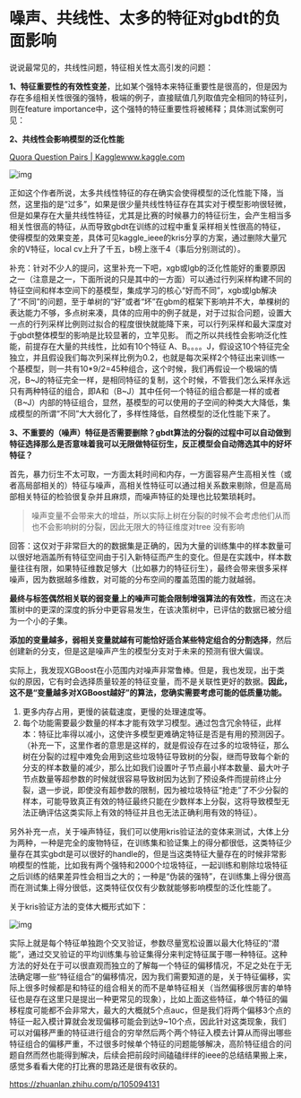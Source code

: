 # 噪声、共线性、太多的特征对gbdt的负面影响

说说最常见的，共线性问题，特征相关性太高引发的问题：

**1、特征重要性的有效性变差**，比如某个强特本来特征重要性是很高的，但是因为存在多组相关性很强的强特，极端的例子，直接赋值几列取值完全相同的特征列，则在feature importance中，这个强特的特征重要性将被稀释；具体测试案例可见：

**2、共线性会影响模型的泛化性能**

[Quora Question Pairs | Kagglewww.kaggle.com](https://link.zhihu.com/?target=https%3A//www.kaggle.com/c/quora-question-pairs/discussion/33876)

![img](https://pic3.zhimg.com/80/v2-7527d32ebe1c96de91d60d538e16461a_720w.jpg)

正如这个作者所说，太多共线性特征的存在确实会使得模型的泛化性能下降，当然，这里指的是“过多”，如果是很少量共线性特征存在其实对于模型影响很轻微，但是如果存在大量共线性特征，尤其是比赛的时候暴力的特征衍生，会产生相当多相关性很高的特征，从而导致gbdt在训练的过程中重复采样相关性很高的特征，使得模型的效果变差，具体可见kaggle_ieee的kris分享的方案，通过删除大量冗余的V特征，local cv上升了千五，b榜上涨千4（事后分别测试的）。

补充：针对不少人的提问，这里补充一下吧，xgb或lgb的泛化性能好的重要原因之一（注意是之一，下面所说的只是其中的一方面）可以通过行列采样构建不同的特征空间和样本空间下的基模型，集成学习的核心“好而不同”，xgb或lgb解决了“不同”的问题，至于单树的“好”或者“坏”在gbm的框架下影响并不大，单棵树的表达能力不够，多点树来凑，具体的应用中的例子就是，对于过拟合问题，设置大一点的行列采样比例则过拟合的程度很快就能降下来，可以行列采样和最大深度对于gbdt整体模型的影响是比较显著的，立竿见影。 而之所以共线性会影响泛化性能，前提存在大量的共线性，比如有10个特征 A、B。。。。J，假设这10个特征完全独立，并且假设我们每次列采样比例为0.2，也就是每次采样2个特征出来训练一个基模型，则一共有10*9/2=45种组合，这个时候，我们再假设一个极端的情况，B~J的特征完全一样，是相同特征的复制，这个时候，不管我们怎么采样永远只有两种特征的组合，即A和（B~J）其中任何一个特征的组合都是一样的或者（B~J）内部的特征组合，显然，基模型的可以使用的子空间的种类大大降低，集成模型的所谓“不同”大大弱化了，多样性降低，自然模型的泛化性能下来了。



**3、不重要的（噪声）特征是否需要删除？gbdt算法的分裂的过程中可以自动做到特征选择那么是否意味着我可以无限做特征衍生，反正模型会自动筛选其中的好坏特征？**

首先，暴力衍生不太可取，一方面太耗时间和内存，一方面容易产生高相关性（或者高局部相关的）特征与噪声，高相关性特征可以通过相关系数来剔除，但是高局部相关特征的检验很复杂并且麻烦，而噪声特征的处理也比较繁琐耗时。

> 噪声变量不会带来大的增益，所以实际上树在分裂的时候不会考虑他们从而也不会影响树的分裂，因此无限大的特征维度对tree 没有影响

回答：这仅对于非常巨大的的数据集是正确的，因为大量的训练集中的样本数量可以很好地涵盖所有特征空间由于引入新特征而产生的变化。但是在实践中，样本数量往往有限，如果特征维数足够大（比如暴力的特征衍生），最终会带来很多采样噪声，因为数据越多维数，对可能的分布空间的覆盖范围的能力就越弱。

**最终与标签偶然相关联的弱变量上的噪声可能会限制增强算法的有效性**，而这在决策树中的更深的深度的拆分中更容易发生，在该决策树中，已评估的数据已被分组为一个小的子集。

**添加的变量越多，弱相关变量就越有可能恰好适合某些特定组合的分割选择**，然后创建新的分支，但是这是噪声产生的模型分支对于未来的预测有很大偏误。

实际上，我发现XGBoost在小范围内对噪声非常鲁棒。但是，我也发现，出于类似的原因，它有时会选择质量较差的特征变量，而不是关联性更好的数据。**因此，这不是“变量越多对XGBoost越好”的算法，您确实需要考虑可能的低质量功能。**

1. 更多内存占用，更慢的装载速度，更慢的处理速度等。
2. 每个功能需要最少数量的样本才能有效学习模型。通过包含冗余特征，此样本：特征比率得以减小，这使许多模型更难确定特征是否是有用的预测因子。（补充一下，这里作者的意思是这样的，就是假设存在过多的垃圾特征，那么树在分裂的过程中难免会用到这些垃圾特征导致树的分裂，继而导致每个新的分支的样本数量的减少，那么比如我们设置叶子节点最小样本数量、最大叶子节点数量等超参数的时候就很容易导致树因为达到了预设条件而提前终止分裂，退一步说，即使没有超参数的限制，因为被垃圾特征“抢走”了不少分裂的样本，可能导致真正有效的特征最终只能在少数样本上分裂，这将导致模型无法正确评估这类实际上有效的特征并且也无法正确利用有效的特征）。

另外补充一点，关于噪声特征，我们可以使用kris验证法的变体来测试，大体上分为两种，一种是完全的废物特征，在训练集和验证集上的得分都很低，这类特征少量存在其实gbdt是可以很好的handle的，但是当这类特征大量存在的时候非常影响模型的性能，比如我有两个强特和2000个垃圾特征，一起训练和剔除垃圾特征之后训练的结果差异性会相当之大的；一种是“伪装的强特”，在训练集上得分很高而在测试集上得分很低，这类特征仅仅有少数就能够影响模型的泛化性能了。

关于kris验证方法的变体大概形式如下：

![img](https://pic1.zhimg.com/80/v2-42da39f86eb2b3a7810c3ea5bd69acc0_720w.jpg)

实际上就是每个特征单独跑个交叉验证，参数尽量宽松设置以最大化特征的“潜能”，通过交叉验证的平均训练集与验证集得分来判定特征属于哪一种特征。这种方法的好处在于可以很直观而独立的了解每一个特征的偏移情况，不足之处在于无法确定哪一些“特征组合”的偏移情况，因为我们需要知道的是，关于特征偏移，实际上很多时候都是和特征的组合相关的而不是单特征相关（当然偏移很厉害的单特征也是存在这里只是提出一种更常见的现象），比如上面这些特征，单个特征的偏移程度可能都不会非常大，最大的大概就5个点auc，但是我们将两个偏移3个点的特征一起入模计算就会发现偏移可能会到达9~10个点，因此针对这类现象，我们可以对偏移严重的特征进行组合的穷举然后两个两个特征入模去计算从而得出哪些特征组合的偏移严重，不过很多时候单个特征的问题能够解决，高阶特征组合的问题自然而然也能得到解决，后续会把前段时间磕磕绊绊的ieee的总结结果搬上来，感觉多看看大佬的打比赛的思路还是很有收获的。



https://zhuanlan.zhihu.com/p/105094131

